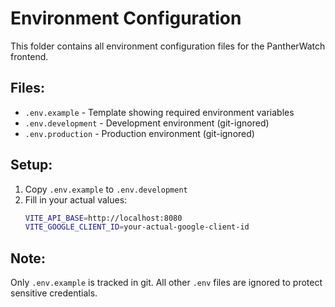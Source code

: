 # Environment Configuration

This folder contains all environment configuration files for the PantherWatch frontend.

## Files:

- `.env.example` - Template showing required environment variables
- `.env.development` - Development environment (git-ignored) 
- `.env.production` - Production environment (git-ignored)

## Setup:

1. Copy `.env.example` to `.env.development`
2. Fill in your actual values:
   ```bash
   VITE_API_BASE=http://localhost:8080
   VITE_GOOGLE_CLIENT_ID=your-actual-google-client-id
   ```

## Note:

Only `.env.example` is tracked in git. All other `.env` files are ignored to protect sensitive credentials.
